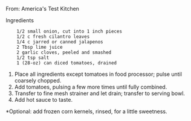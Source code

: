 From: America's Test Kitchen

Ingredients

        1/2 small onion, cut into 1 inch pieces
        1/2 c fresh cilantro leaves
        1/4 c jarred or canned jalapenos
        2 Tbsp lime juice
        2 garlic cloves, peeled and smashed
        1/2 tsp salt
        1 (28-oz) can diced tomatoes, drained
        
1. Place all ingredients except tomatoes in food processor; pulse until coarsely chopped.
2. Add tomatoes, pulsing a few more times until fully combined.
3. Transfer to fine mesh strainer and let drain; transfer to serving bowl.
4. Add hot sauce to taste.

*Optional: add frozen corn kernels, rinsed, for a little sweetness.
